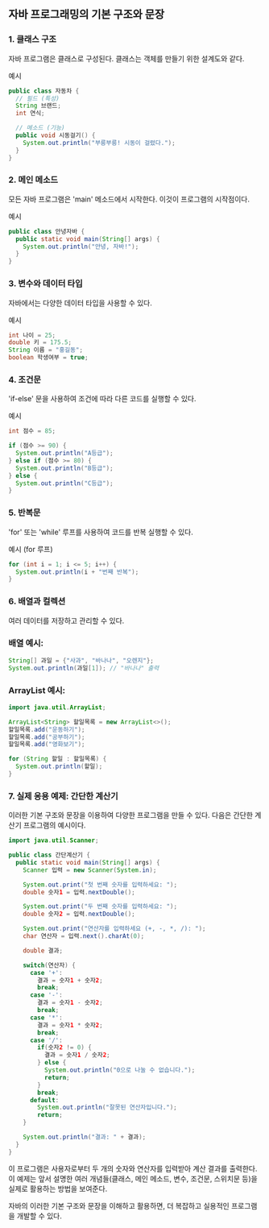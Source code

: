 ## 자바 프로그래밍의 기본 구조와 문장

### 1. 클래스 구조

자바 프로그램은 클래스로 구성된다. 클래스는 객체를 만들기 위한 설계도와 같다.

예시

```java
public class 자동차 {
  // 필드 (특성)
  String 브랜드;
  int 연식;

  // 메소드 (기능)
  public void 시동걸기() {
    System.out.println("부릉부릉! 시동이 걸렸다.");
  }
}
```

### 2. 메인 메소드

모든 자바 프로그램은 'main' 메소드에서 시작한다. 이것이 프로그램의 시작점이다.

예시

```java
public class 안녕자바 {
  public static void main(String[] args) {
    System.out.println("안녕, 자바!");
  }
}
```

### 3. 변수와 데이터 타입

자바에서는 다양한 데이터 타입을 사용할 수 있다.

예시

```java
int 나이 = 25;
double 키 = 175.5;
String 이름 = "홍길동";
boolean 학생여부 = true;
```

### 4. 조건문

'if-else' 문을 사용하여 조건에 따라 다른 코드를 실행할 수 있다.

예시

```java
int 점수 = 85;

if (점수 >= 90) {
  System.out.println("A등급");
} else if (점수 >= 80) {
  System.out.println("B등급");
} else {
  System.out.println("C등급");
}
```

### 5. 반복문

'for' 또는 'while' 루프를 사용하여 코드를 반복 실행할 수 있다.

예시 (for 루프)

```java
for (int i = 1; i <= 5; i++) {
  System.out.println(i + "번째 반복");
}
```

### 6. 배열과 컬렉션

여러 데이터를 저장하고 관리할 수 있다.

### 배열 예시:

```java
String[] 과일 = {"사과", "바나나", "오렌지"};
System.out.println(과일[1]); // "바나나" 출력
```

### ArrayList 예시:

```java
import java.util.ArrayList;

ArrayList<String> 할일목록 = new ArrayList<>();
할일목록.add("운동하기");
할일목록.add("공부하기");
할일목록.add("영화보기");

for (String 할일 : 할일목록) {
  System.out.println(할일);
}
```

### 7. 실제 응용 예제: 간단한 계산기

이러한 기본 구조와 문장을 이용하여 다양한 프로그램을 만들 수 있다. 다음은 간단한 계산기 프로그램의 예시이다.

```java
import java.util.Scanner;

public class 간단계산기 {
  public static void main(String[] args) {
    Scanner 입력 = new Scanner(System.in);

    System.out.print("첫 번째 숫자를 입력하세요: ");
    double 숫자1 = 입력.nextDouble();

    System.out.print("두 번째 숫자를 입력하세요: ");
    double 숫자2 = 입력.nextDouble();

    System.out.print("연산자를 입력하세요 (+, -, *, /): ");
    char 연산자 = 입력.next().charAt(0);

    double 결과;

    switch(연산자) {
      case '+':
        결과 = 숫자1 + 숫자2;
        break;
      case '-':
        결과 = 숫자1 - 숫자2;
        break;
      case '*':
        결과 = 숫자1 * 숫자2;
        break;
      case '/':
        if(숫자2 != 0) {
          결과 = 숫자1 / 숫자2;
        } else {
          System.out.println("0으로 나눌 수 없습니다.");
          return;
        }
        break;
      default:
        System.out.println("잘못된 연산자입니다.");
        return;
    }

    System.out.println("결과: " + 결과);
  }
}
```

이 프로그램은 사용자로부터 두 개의 숫자와 연산자를 입력받아 계산 결과를 출력한다. 이 예제는 앞서 설명한 여러 개념들(클래스, 메인 메소드, 변수, 조건문, 스위치문 등)을 실제로 활용하는 방법을 보여준다.

자바의 이러한 기본 구조와 문장을 이해하고 활용하면, 더 복잡하고 실용적인 프로그램을 개발할 수 있다.
